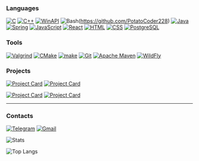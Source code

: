 ### Languages

[![C](https://img.shields.io/badge/C-0c0b1b?style=for-the-badge&logo=c&logoColor=a8b9cc)](https://github.com/PotatoCoder228)
[![C++](https://img.shields.io/badge/C++-0c0b1b?style=for-the-badge&logo=c%2B%2B&logoColor=ee82ee)](https://github.com/PotatoCoder228)
[![WinAPI](https://img.shields.io/static/v1?style=for-the-badge&message=WinAPI&color=0B0A1A&logo=Microsoft&logoColor=4169E1&label=)](https://github.com/PotatoCoder228)
![Bash](https://img.shields.io/static/v1?style=for-the-badge&message=Bash&color=0B0A1A&logo=GNU+Bash&logoColor=808080&label=)(https://github.com/PotatoCoder228)
[![Java](https://img.shields.io/badge/java-%230B0A1A.svg?style=for-the-badge&logo=openjdk&logoColor=red)](https://github.com/PotatoCoder228)
[![Spring](https://img.shields.io/badge/Spring-0c0b1b?style=for-the-badge&logo=spring&logoColor=5fb92e)](https://github.com/PotatoCoder228)
[![JavaScript](https://img.shields.io/badge/JavaScript-0c0b1b?style=for-the-badge&logo=javascript&logoColor=f7e018)](https://github.com/PotatoCoder228)
[![React](https://img.shields.io/badge/React-0c0b1b?style=for-the-badge&logo=react&logoColor=61dbfb)](https://github.com/PotatoCoder228)
[![HTML](https://img.shields.io/badge/HTML-0c0b1b?style=for-the-badge&logo=html5&logoColor=e54c21)](https://github.com/PotatoCoder228)
[![CSS](https://img.shields.io/badge/CSS-0c0b1b?style=for-the-badge&logo=css3&logoColor=214ce5)](https://github.com/PotatoCoder228)
[![PostgreSQL](https://img.shields.io/badge/PostgreSQL-0c0b1b?style=for-the-badge&logo=postgresql&logoColor=2f6792)](https://github.com/PotatoCoder228)

### Tools
[![Valgrind](https://img.shields.io/badge/Valgrind-0c0b1b?style=for-the-badge&logo=valgrind&logoColor=a8b9cc)](https://github.com/PotatoCoder228)
[![CMake](https://img.shields.io/badge/CMake-0c0b1b?style=for-the-badge&logo=cmake&logoColor=white)](https://github.com/PotatoCoder228)
[![make](https://img.shields.io/badge/make-0c0b1b?style=for-the-badge&logo=make&logoColor=white)](https://github.com/PotatoCoder228)
[![Git](https://img.shields.io/badge/Git-0c0b1b?style=for-the-badge&logo=Git&logoColor=FF4500)](https://github.com/PotatoCoder228)
[![Apache Maven](https://img.shields.io/badge/Apache%20Maven-0c0b1b?style=for-the-badge&logo=Apache+Maven&logoColor=FF7F50&message=Apache+Maven)](https://github.com/PotatoCoder228)
[![WildFly](https://img.shields.io/badge/WildFly-0c0b1b?style=for-the-badge&logo=WildFly&logoColor=FF4500)](https://github.com/PotatoCoder228)

### Projects
[![Project Card](https://github-readme-stats.vercel.app/api/pin/?username=PotatoCoder228&repo=ImaqliqTestTask&theme=radical&show_owner=true)](https://github.com/PotatoCoder228/ImaqliqTestTask)
[![Project Card](https://github-readme-stats.vercel.app/api/pin/?username=PotatoCoder228&repo=InternTask&theme=radical&show_owner=true)](https://github.com/PotatoCoder228/InternTask)

[![Project Card](https://github-readme-stats.vercel.app/api/pin/?username=PotatoCoder228&repo=Syntacore_Intern_Task&theme=radical&show_owner=true)](https://github.com/PotatoCoder228/Syntacore_Intern_Task)
[![Project Card](https://github-readme-stats.vercel.app/api/pin/?username=PotatoCoder228&repo=Lab_7&theme=radical&show_owner=true)](https://github.com/PotatoCoder228/Lab_7)

---

### Contacts
[![Telegram](https://img.shields.io/badge/Telegram-0c0b1b?style=for-the-badge&logo=telegram&logoColor=1d9bd7)](https://t.me/Toksik_s_VT)
[![Gmail](https://img.shields.io/badge/Gmail-0c0b1b?style=for-the-badge&logo=gmail&logoColor=red)](mailto:sasha.atalyan@gmail.com)

![Stats](https://github-readme-stats.vercel.app/api?username=PotatoCoder228&theme=radical)

![Top Langs](https://github-readme-stats.vercel.app/api/top-langs/?username=PotatoCoder228&layout=compact&theme=radical)
